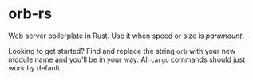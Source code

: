# orb-rs

Web server boilerplate in Rust. Use it when speed or size is _paramount_.

Looking to get started? Find and replace the string `orb` with your new module name and you'll be in your way. All `cargo` commands should just work by default.
